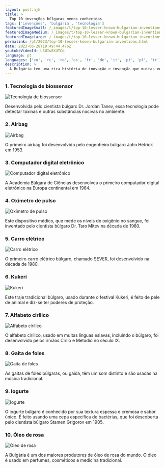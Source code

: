 ```yaml
---
layout: post.njk
title: >
  Top 10 invenções búlgaras menos conhecidas
tags: ['invenções', 'bulgária', 'tecnologia']
featuredImageSmall: /_images/t/top-10-lesser-known-bulgarian-inventions-cover-pt-small.webp
featuredImageMedium: /_images/t/top-10-lesser-known-bulgarian-inventions-cover-pt-medium.webp
featuredImageLarge: /_images/t/top-10-lesser-known-bulgarian-inventions-cover-pt-large.webp
permalink: /pt/2023/top-10-lesser-known-bulgarian-inventions.html
date: 2023-06-28T19:49:44.476Z
youtubeVideoId: L3UIw8XUTCo
language: pt
languages: ['en', 'ru', 'ro', 'es', 'fr', 'de', 'it', 'pt', 'pl', 'tr']
description: >
  A Bulgária tem uma rica história de inovação e invenção que muitas vezes é negligenciada. Aqui estão dez invenções búlgaras menos conhecidas que tiveram um impacto significativo.
---
```


### 1. Tecnologia de biossensor

![Tecnologia de biossensor](/_images/4/42dcf6fa11bc8ec8544bcebfbbde93fd-medium.webp)

Desenvolvida pelo cientista búlgaro Dr. Jordan Tanev, essa tecnologia pode detectar toxinas e outras substâncias nocivas no ambiente.

### 2. Airbag

![Airbag](/_images/1/18d0e7277da0095c2bc2a34502fec6aa-medium.webp)

O primeiro airbag foi desenvolvido pelo engenheiro búlgaro John Hetrick em 1953.

### 3. Computador digital eletrônico

![Computador digital eletrônico](/_images/b/b9e2fa9ddc7d7b642a2d92839b1bcaa5-medium.webp)

A Academia Búlgara de Ciências desenvolveu o primeiro computador digital eletrônico na Europa continental em 1964.

### 4. Oxímetro de pulso

![Oxímetro de pulso](/_images/8/8db259cfb1a6a30bdd57e98d00bf556b-medium.webp)

Este dispositivo médico, que mede os níveis de oxigênio no sangue, foi inventado pelo cientista búlgaro Dr. Taro Mitev na década de 1980.

### 5. Carro elétrico

![Carro elétrico](/_images/c/ce13f3b237e20f577bcdbbae170851b5-medium.webp)

O primeiro carro elétrico búlgaro, chamado SEVER, foi desenvolvido na década de 1980.

### 6. Kukeri

![Kukeri](/_images/7/741c9c4e38f25471be1bd8e8ae821e29-medium.webp)

Este traje tradicional búlgaro, usado durante o festival Kukeri, é feito de pele de animal e diz-se ter poderes de proteção.

### 7. Alfabeto cirílico

![Alfabeto cirílico](/_images/6/6f3952555b8d20917ea57ca87443c2c7-medium.webp)

O alfabeto cirílico, usado em muitas línguas eslavas, incluindo o búlgaro, foi desenvolvido pelos irmãos Cirilo e Metódio no século IX.

### 8. Gaita de foles

![Gaita de foles](/_images/1/19496d145885c7644bed657e402a9349-medium.webp)

As gaitas de foles búlgaras, ou gaida, têm um som distinto e são usadas na música tradicional.

### 9. Iogurte

![Iogurte](/_images/f/fb78c1b69a751c58f48ac99b84ceef08-medium.webp)

O iogurte búlgaro é conhecido por sua textura espessa e cremosa e sabor único. É feito usando uma cepa específica de bactérias, que foi descoberta pelo cientista búlgaro Stamen Grigorov em 1905.

### 10. Óleo de rosa

![Óleo de rosa](/_images/e/e6ded7310961890ae61fb8f86f225742-medium.webp)

A Bulgária é um dos maiores produtores de óleo de rosa do mundo. O óleo é usado em perfumes, cosméticos e medicina tradicional.

